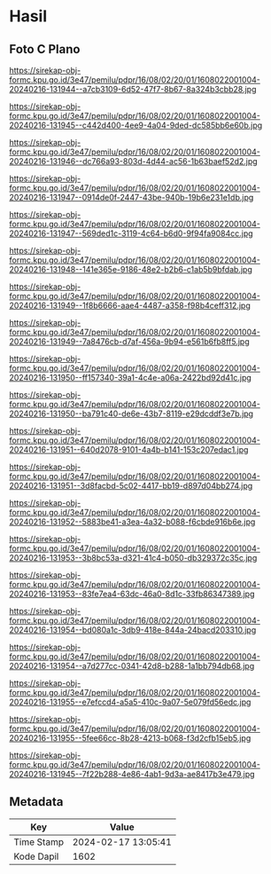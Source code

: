 # Hasil

## Foto C Plano

https://sirekap-obj-formc.kpu.go.id/3e47/pemilu/pdpr/16/08/02/20/01/1608022001004-20240216-131944--a7cb3109-6d52-47f7-8b67-8a324b3cbb28.jpg

https://sirekap-obj-formc.kpu.go.id/3e47/pemilu/pdpr/16/08/02/20/01/1608022001004-20240216-131945--c442d400-4ee9-4a04-9ded-dc585bb6e60b.jpg

https://sirekap-obj-formc.kpu.go.id/3e47/pemilu/pdpr/16/08/02/20/01/1608022001004-20240216-131946--dc766a93-803d-4d44-ac56-1b63baef52d2.jpg

https://sirekap-obj-formc.kpu.go.id/3e47/pemilu/pdpr/16/08/02/20/01/1608022001004-20240216-131947--0914de0f-2447-43be-940b-19b6e231e1db.jpg

https://sirekap-obj-formc.kpu.go.id/3e47/pemilu/pdpr/16/08/02/20/01/1608022001004-20240216-131947--569ded1c-3119-4c64-b6d0-9f94fa9084cc.jpg

https://sirekap-obj-formc.kpu.go.id/3e47/pemilu/pdpr/16/08/02/20/01/1608022001004-20240216-131948--141e365e-9186-48e2-b2b6-c1ab5b9bfdab.jpg

https://sirekap-obj-formc.kpu.go.id/3e47/pemilu/pdpr/16/08/02/20/01/1608022001004-20240216-131949--1f8b6666-aae4-4487-a358-f98b4ceff312.jpg

https://sirekap-obj-formc.kpu.go.id/3e47/pemilu/pdpr/16/08/02/20/01/1608022001004-20240216-131949--7a8476cb-d7af-456a-9b94-e561b6fb8ff5.jpg

https://sirekap-obj-formc.kpu.go.id/3e47/pemilu/pdpr/16/08/02/20/01/1608022001004-20240216-131950--ff157340-39a1-4c4e-a06a-2422bd92d41c.jpg

https://sirekap-obj-formc.kpu.go.id/3e47/pemilu/pdpr/16/08/02/20/01/1608022001004-20240216-131950--ba791c40-de6e-43b7-8119-e29dcddf3e7b.jpg

https://sirekap-obj-formc.kpu.go.id/3e47/pemilu/pdpr/16/08/02/20/01/1608022001004-20240216-131951--640d2078-9101-4a4b-b141-153c207edac1.jpg

https://sirekap-obj-formc.kpu.go.id/3e47/pemilu/pdpr/16/08/02/20/01/1608022001004-20240216-131951--3d8facbd-5c02-4417-bb19-d897d04bb274.jpg

https://sirekap-obj-formc.kpu.go.id/3e47/pemilu/pdpr/16/08/02/20/01/1608022001004-20240216-131952--5883be41-a3ea-4a32-b088-f6cbde916b6e.jpg

https://sirekap-obj-formc.kpu.go.id/3e47/pemilu/pdpr/16/08/02/20/01/1608022001004-20240216-131953--3b8bc53a-d321-41c4-b050-db329372c35c.jpg

https://sirekap-obj-formc.kpu.go.id/3e47/pemilu/pdpr/16/08/02/20/01/1608022001004-20240216-131953--83fe7ea4-63dc-46a0-8d1c-33fb86347389.jpg

https://sirekap-obj-formc.kpu.go.id/3e47/pemilu/pdpr/16/08/02/20/01/1608022001004-20240216-131954--bd080a1c-3db9-418e-844a-24bacd203310.jpg

https://sirekap-obj-formc.kpu.go.id/3e47/pemilu/pdpr/16/08/02/20/01/1608022001004-20240216-131954--a7d277cc-0341-42d8-b288-1a1bb794db68.jpg

https://sirekap-obj-formc.kpu.go.id/3e47/pemilu/pdpr/16/08/02/20/01/1608022001004-20240216-131955--e7efccd4-a5a5-410c-9a07-5e079fd56edc.jpg

https://sirekap-obj-formc.kpu.go.id/3e47/pemilu/pdpr/16/08/02/20/01/1608022001004-20240216-131955--5fee66cc-8b28-4213-b068-f3d2cfb15eb5.jpg

https://sirekap-obj-formc.kpu.go.id/3e47/pemilu/pdpr/16/08/02/20/01/1608022001004-20240216-131945--7f22b288-4e86-4ab1-9d3a-ae8417b3e479.jpg


## Metadata

| Key        | Value               |
| ---------- | ------------------- |
| Time Stamp | 2024-02-17 13:05:41 |
| Kode Dapil | 1602                |



